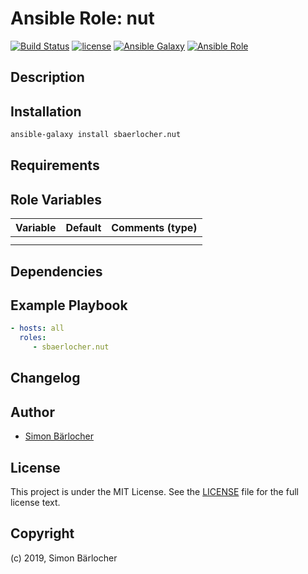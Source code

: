 # Ansible Role: nut

[![Build Status](https://img.shields.io/travis-ci/sbaerlocher/ansible.nut.svg?branch=master&style=popout-square)](https://travis-ci.org/sbaerlocher/ansible.nut) [![license](https://img.shields.io/github/license/mashape/apistatus.svg?style=popout-square)](https://sbaerlo.ch/licence) [![Ansible Galaxy](http://img.shields.io/badge/ansible--galaxy-nut-blue.svg?style=popout-square)](https://galaxy.ansible.com/sbaerlocher/nut) [![Ansible Role](https://img.shields.io/ansible/role/d/id.svg?style=popout-square)](https://galaxy.ansible.com/sbaerlocher/nut)

## Description

## Installation

```bash
ansible-galaxy install sbaerlocher.nut
```

## Requirements

## Role Variables

| Variable             | Default     | Comments (type)                                   |
| :---                 | :---        | :---                                              |
| | | |
| | | |

## Dependencies

## Example Playbook

```yml
- hosts: all
  roles:
     - sbaerlocher.nut
```

## Changelog

## Author

* [Simon Bärlocher](https://sbaerlocher.ch)

## License

This project is under the MIT License. See the [LICENSE](https://sbaerlo.ch/licence) file for the full license text.

## Copyright

(c) 2019, Simon Bärlocher
